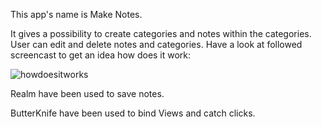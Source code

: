 
This app's name is Make Notes.




It gives a possibility to create categories and notes within the categories.
User can edit and delete notes and categories. Have a look at followed screencast to get an idea how does it work:




![howdoesitworks](https://user-images.githubusercontent.com/29121233/29003023-c48cc866-7ab7-11e7-878a-22b28b288cf5.gif)
  
  
  
  
Realm have been used to save notes.




ButterKnife have been used to bind Views and catch clicks.

